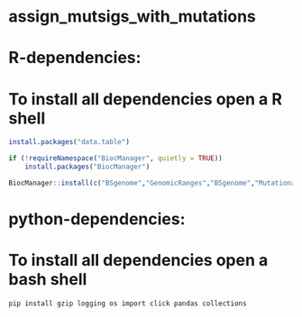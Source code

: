 # assign_mutsigs_with_mutations


# R-dependencies:
# To install all dependencies open a R shell

```r
install.packages("data.table")

if (!requireNamespace("BiocManager", quietly = TRUE))
    install.packages("BiocManager")

BiocManager::install(c("BSgenome","GenomicRanges","BSgenome","MutationalPatterns","BSgenome.Hsapiens.UCSC.hg19"))
```

# python-dependencies:
# To install all dependencies open a bash shell

```bash
pip install gzip logging os import click pandas collections
```
